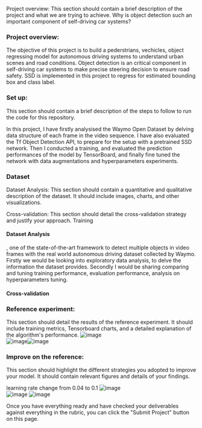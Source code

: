 Project overview: This section should contain a brief description of the project and what we are trying to achieve. Why is object detection such an important component of self-driving car systems?


### Project overview:
The objective of this project is to build a pederstrians, vechicles, object regressing model for autonomous driving systems to understand urban scenes and road conditions.   Object detection is an critical component in self-driving car systems to make precise steering decision to ensure road safety.  SSD is implemented in this project to regress for estimated bounding box and class label.  

### Set up: 
This section should contain a brief description of the steps to follow to run the code for this repository.

In this project, I have firstly analysised the Waymo Open Dataset by delving data structure of each frame in the video sequence. I have also evaluated the Tf Object Detection API, to prepare for the setup with a pretrained SSD  network.  Then I conducted a training, and evaluated the prediction performances of the model by TensorBoard, and finally fine tuned the network with data augmentations and hyperparameters experiments.

### Dataset
Dataset Analysis: This section should contain a quantitative and qualitative description of the dataset. It should include images, charts, and other visualizations.

Cross-validation: This section should detail the cross-validation strategy and justify your approach.
Training

#### Dataset Analysis
, one of the state-of-the-art framework to detect multiple objects in video frames with the real world autonomous driving dataset collected by Waymo.  Firstly we would be looking into exploratory data analysis, to delve the information the dataset provides.  Secondly I would be sharing comparing and tuning training performance, evaluation performance, analysis on hyperparameters tuning.

#### Cross-validation

### Reference experiment: 
This section should detail the results of the reference experiment. It should include training metrics, Tensorboard charts, and a detailed explanation of the algorithm's performance.
![image](https://user-images.githubusercontent.com/21034990/221397452-c12e2917-ca92-4f78-95e3-539695696ea3.png)<br>
![image](https://user-images.githubusercontent.com/21034990/221397412-134acef8-e87e-4612-9021-f0020ec6e693.png)![image](https://user-images.githubusercontent.com/21034990/221397417-d4841291-4dc6-409f-abcc-478a636f6b26.png)


### Improve on the reference: 
This section should highlight the different strategies you adopted to improve your model. It should contain relevant figures and details of your findings.

learning rate change from 0.04 to 0.1
![image](https://user-images.githubusercontent.com/21034990/221396395-2758214a-a48c-434b-b1a0-036d3aab6735.png)<br>
![image](https://user-images.githubusercontent.com/21034990/221396403-1282b08a-c6a0-411f-8d4b-ff9fb9fb88d8.png)
![image](https://user-images.githubusercontent.com/21034990/221396416-3f9a21ef-c12d-4002-9eb2-1739c9a0d799.png)


Once you have everything ready and have checked your deliverables against everything in the rubric, you can click the "Submit Project" button on this page.
